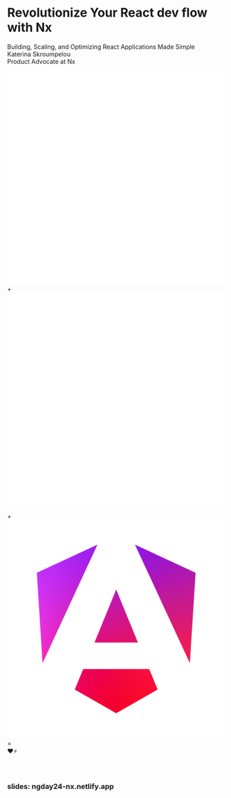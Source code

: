 # Revolutionize Your React dev flow with Nx

<div class="text-xl text-gray-500 mt-4">
Building, Scaling, and Optimizing React Applications Made Simple
</div>

<div class="mt-12">
  <div class="text-lg">
 <span class="font-bold">Katerina Skroumpelou</span>
  </div>
  <div class="text-gray-400">
    Product Advocate at Nx
  </div>
</div>
  
<div class="mt-12 flex justify-center items-center gap-12">
  <div class="w-32 h-32 bg-gray-200 dark:bg-gray-800 rounded flex items-center justify-center">
   <img 
      src="../images/nx.png" 
      alt="Nx logo" 
    />
  </div>
   <div class="text-4xl font-bold">+</div>
 <div class="w-32 h-32 bg-gray-200 dark:bg-gray-800 rounded flex items-center justify-center">
    <img 
      src="../images/nx_cloud.png" 
      alt="Nx Cloud logo" 
    />
  </div>
   <div class="text-4xl font-bold">+</div>
 <div class="w-32 h-32 bg-gray-200 dark:bg-gray-800 rounded flex items-center justify-center">
   <img 
      src="../images/angular.png" 
      alt="Angular logo" 
      class="max-w-full max-h-full object-contain"
    />
  </div>
    <div class="text-4xl font-bold">=</div>
  <div class="text-4xl">❤️⚡️</div>
</div>

<br>
<br>

### slides: ngday24-nx.netlify.app
